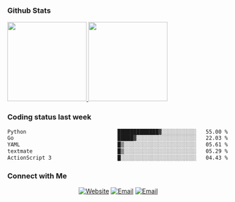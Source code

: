 
### Github Stats

<a href="https://github.com/lileixuan">
  <img height="180em" src="https://github-readme-stats.vercel.app/api?username=lileixuan&theme=buefy&show_icons=true" />
  <img height="180em" src="https://github-readme-stats.vercel.app/api/top-langs/?username=lileixuan&theme=buefy&layout=compact" />
</a>

### Coding status last week 

<!--START_SECTION:waka-->

```txt
Python                             █████████████▓░░░░░░░░░░░   55.00 %
Go                                 █████▓░░░░░░░░░░░░░░░░░░░   22.03 %
YAML                               █▒░░░░░░░░░░░░░░░░░░░░░░░   05.61 %
textmate                           █▒░░░░░░░░░░░░░░░░░░░░░░░   05.29 %
ActionScript 3                     █░░░░░░░░░░░░░░░░░░░░░░░░   04.43 %
```

<!--END_SECTION:waka-->

### Connect with Me 

<p align="center">
<a href="https://www.koomu.cn/"><img alt="Website" src="https://img.shields.io/badge/Website-www.koomu.cn-blue?style=flat-square&logo=google-chrome"></a>
<a href="mailto:lileixuan@gmail.com"><img alt="Email" src="https://img.shields.io/badge/Email-lileixuan@gmail.com-blue?style=flat-square&logo=gmail"></a>
<a href="https://www.koomu.cn/rss/"><img alt="Email" src="https://img.shields.io/badge/RSS-www.koomu.cn%2Frss%2F-blue?style=flat-square&logo=rss"></a>


</p>

